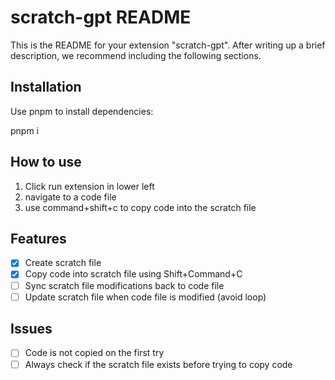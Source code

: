 # scratch-gpt README

This is the README for your extension "scratch-gpt". After writing up a brief description, we recommend including the following sections.

## Installation

Use pnpm to install dependencies:

pnpm i <package>

## How to use

1. Click run extension in lower left
2. navigate to a code file
3. use command+shift+c to copy code into the scratch file

## Features

- [x] Create scratch file
- [x] Copy code into scratch file using Shift+Command+C
- [ ] Sync scratch file modifications back to code file
- [ ] Update scratch file when code file is modified (avoid loop)

## Issues

- [ ] Code is not copied on the first try
- [ ] Always check if the scratch file exists before trying to copy code
